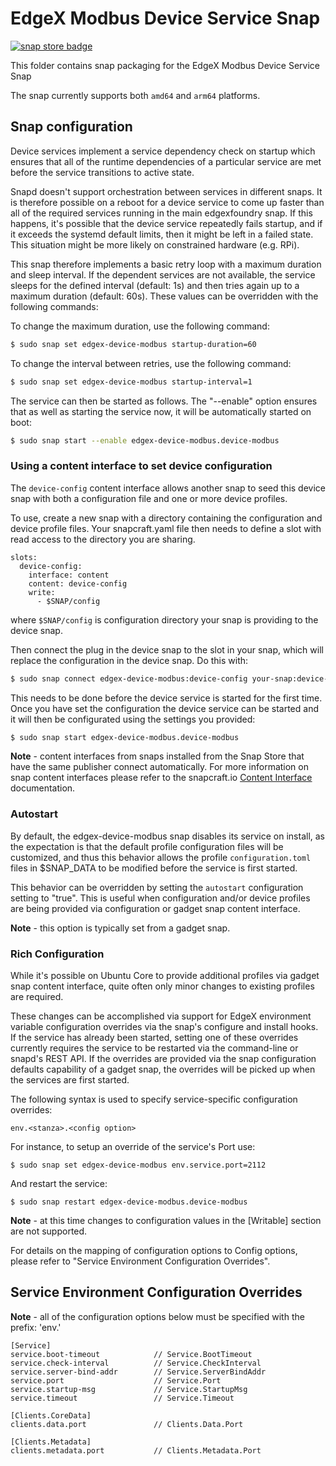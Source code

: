 # EdgeX Modbus Device Service Snap
[![snap store badge](https://raw.githubusercontent.com/snapcore/snap-store-badges/master/EN/%5BEN%5D-snap-store-black-uneditable.png)](https://snapcraft.io/edgex-device-modbus)

This folder contains snap packaging for the EdgeX Modbus Device Service Snap

The snap currently supports both `amd64` and `arm64` platforms.


## Snap configuration

Device services implement a service dependency check on startup which ensures that all of the runtime dependencies of a particular service are met before the service transitions to active state.

Snapd doesn't support orchestration between services in different snaps. It is therefore possible on a reboot for a device service to come up faster than all of the required services running in the main edgexfoundry snap. If this happens, it's possible that the device service repeatedly fails startup, and if it exceeds the systemd default limits, then it might be left in a failed state. This situation might be more likely on constrained hardware (e.g. RPi).

This snap therefore implements a basic retry loop with a maximum duration and sleep interval. If the dependent services are not available, the service sleeps for the defined interval (default: 1s) and then tries again up to a maximum duration (default: 60s). These values can be overridden with the following commands:
    
To change the maximum duration, use the following command:

```bash
$ sudo snap set edgex-device-modbus startup-duration=60
```

To change the interval between retries, use the following command:

```bash
$ sudo snap set edgex-device-modbus startup-interval=1
```

The service can then be started as follows. The "--enable" option
ensures that as well as starting the service now, it will be automatically started on boot:

```bash
$ sudo snap start --enable edgex-device-modbus.device-modbus
```

### Using a content interface to set device configuration

The `device-config` content interface allows another snap to seed this device
snap with both a configuration file and one or more device profiles.

To use, create a new snap with a directory containing the configuration and device 
profile files. Your snapcraft.yaml file then needs to define a slot with 
read access to the directory you are sharing.

```
slots:
  device-config:
    interface: content
    content: device-config
    write:
      - $SNAP/config
```

where `$SNAP/config` is configuration directory your snap is providing to 
the device snap.

Then connect the plug in the device snap to the slot in your snap,
which will replace the configuration in the device snap. Do this with:

```bash
$ sudo snap connect edgex-device-modbus:device-config your-snap:device-config
```

This needs to be done before the device service is started for the first time. 
Once you have set the configuration the device service can be started and 
it will then be configurated using the settings you provided:

```bash
$ sudo snap start edgex-device-modbus.device-modbus
```

**Note** - content interfaces from snaps installed from the Snap Store that have the same publisher connect automatically. For more information on snap content interfaces please refer to the snapcraft.io [Content Interface](https://snapcraft.io/docs/content-interface) documentation.

### Autostart
By default, the edgex-device-modbus snap disables its service on install, as the expectation is that the default profile configuration files will be customized, and thus this behavior allows the profile ```configuration.toml``` files in $SNAP_DATA to be modified before the service is first started.

This behavior can be overridden by setting the ```autostart``` configuration setting to "true". This is useful when configuration and/or device profiles are being provided via configuration or gadget snap content interface.

**Note** - this option is typically set from a gadget snap.

### Rich Configuration
While it's possible on Ubuntu Core to provide additional profiles via gadget
snap content interface, quite often only minor changes to existing profiles are required.

These changes can be accomplished via support for EdgeX environment variable
configuration overrides via the snap's configure and install hooks.
If the service has already been started, setting one of these overrides currently requires the
service to be restarted via the command-line or snapd's REST API.
If the overrides are provided via the snap configuration defaults capability of a gadget snap,
the overrides will be picked up when the services are first started.

The following syntax is used to specify service-specific configuration overrides:


```env.<stanza>.<config option>```

For instance, to setup an override of the service's Port use:

```$ sudo snap set edgex-device-modbus env.service.port=2112```

And restart the service:

```$ sudo snap restart edgex-device-modbus.device-modbus```

**Note** - at this time changes to configuration values in the [Writable] section are not supported.

For details on the mapping of configuration options to Config options, please refer to "Service Environment Configuration Overrides".

## Service Environment Configuration Overrides

**Note** - all of the configuration options below must be specified with the prefix: 'env.'

```
[Service]
service.boot-timeout            // Service.BootTimeout
service.check-interval          // Service.CheckInterval
service.server-bind-addr        // Service.ServerBindAddr
service.port                    // Service.Port
service.startup-msg             // Service.StartupMsg
service.timeout                 // Service.Timeout

[Clients.CoreData]
clients.data.port               // Clients.Data.Port

[Clients.Metadata]
clients.metadata.port           // Clients.Metadata.Port
